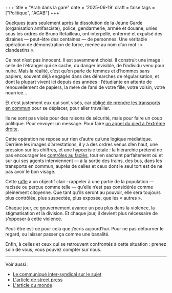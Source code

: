+++
title = "Arah dans la gare"
date = '2025-06-19'
draft = false
tags = ["Politique", "ACAB"]
+++

Quelques jours seulement après la dissolution de la Jeune Garde (organisation antifasciste), police, gendarmerie, armée et douane, unies sous les ordres de Bruno Retailleau, ont interpellé, enfermé et expulsé des dizaines — peut-être des centaines — de personnes. Une véritable opération de démonstration de force, menée au nom d’un mot : « clandestins ».

Ce mot n’est pas innocent. Il est savamment choisi. Il construit une image : celle de l’étranger qui se cache, du danger invisible, de l’individu venu pour nuire.
Mais la réalité, c’est qu’on parle de femmes et d’hommes sans papiers, souvent déjà engagés dans des démarches de régularisation, et dont la plupart vivent ici depuis des années : l’étudiante en attente de renouvellement de papiers, la mère de l’ami de votre fille, votre voisin, votre nourrice...

Et c’est justement eux qui sont visés, car [obligé de prendre les transports en commun](https://www.streetpress.com/sujet/1745851197-traque-des-personnes-sans-papiers-les-bus-pas-chers-dans-le-viseur) pour se déplacer, pour aller travailler. 

Ils ne sont pas visés pour des raisons de sécurité, mais pour faire un coup politique. Pour envoyer un message. Pour faire [un appel du pied à l’extrême droite](https://fr.wikipedia.org/wiki/Dog_whistle).

Cette opération ne repose sur rien d’autre qu’une logique médiatique. Derrière les images d’arrestations, il y a des ordres venus d’en haut, une pression sur les chiffres, et une hypocrisie totale : la hiérarchie prétend ne pas encourager les [contrôles au faciès](https://www.streetpress.com/sujet/1624349875-service-police-industrialise-controle-facies-racisme-justice-darmanin-seine-saint-denis-ile-france-idf), tout en sachant parfaitement où et sur qui ses agents interviennent — à la sortie des trains, des bus, dans les transports en commun, auprès de celles et ceux dont le seul tort est de ne pas avoir le bon visage.

Cette [rafle](https://www.cgt.fr/comm-de-presse/des-rafles-organisees-par-le-ministre-de-linterieur) a un objectif clair : rappeler à une partie de la population — racisée ou perçue comme telle — qu’elle n’est pas considérée comme pleinement citoyenne. Que tant qu'ils seront au pouvoir, elle sera toujours plus contrôlée, plus suspectée, plus exposée, que les « autres ».

Chaque jour, ce gouvernement avance un peu plus dans la violence, la stigmatisation et la division. Et chaque jour, il devient plus nécessaire de s’opposer à cette violence.

Peut-être est-ce pour cela que j’écris aujourd’hui. Pour ne pas détourner le regard, ou laisser passer ça comme une banalité.

Enfin, à celles et ceux qui se retrouvent confrontés à cette situation : prenez soin de vous, vous pouvez compter sur nous.


--- 

Voir aussi : 
- [Le communiqué inter-syndical sur le sujet](https://www.cgt.fr/comm-de-presse/des-rafles-organisees-par-le-ministre-de-linterieur)
- [L'article de street press](https://www.streetpress.com/sujet/1745851197-traque-des-personnes-sans-papiers-les-bus-pas-chers-dans-le-viseur)
- [L'article du monde](https://www.lemonde.fr/societe/article/2025/06/18/bruno-retailleau-annonce-le-deploiement-de-4-000-membres-des-forces-de-l-ordre-pour-le-controle-de-migrants-aux-frontieres-dans-les-gares-et-les-bus_6614250_3224.html)